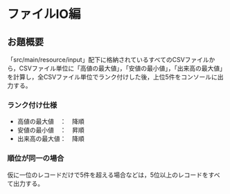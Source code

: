 # ファイルIO編

## お題概要
「src/main/resource/input」配下に格納されているすべてのCSVファイルから，CSVファイル単位に「高値の最大値」，「安値の最小値」，「出来高の最大値」を計算し，全CSVファイル単位でランク付けした後，上位5件をコンソールに出力する。

### ランク付け仕様
* 高値の最大値　：　降順
* 安値の最小値　：　昇順
* 出来高の最大値：　降順

### 順位が同一の場合
仮に一位のレコードだけで5件を超える場合などは，5位以上のレコードをすべて出力する。

